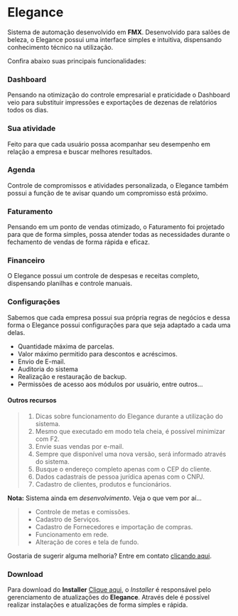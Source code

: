 # Elegance

Sistema de automação desenvolvido em **FMX**. Desenvolvido para salões de beleza, o Elegance possui uma interface simples e intuitiva, dispensando conhecimento técnico na utilização. 

Confira abaixo suas principais funcionalidades: 

### Dashboard

Pensando na otimização do controle empresarial e praticidade o Dashboard veio para substituir impressões e exportações de dezenas de relatórios todos os dias. 

### Sua atividade

Feito para que cada usuário possa acompanhar seu desempenho em relação a empresa e buscar melhores resultados.

### Agenda

Controle de compromissos e atividades personalizada, o Elegance também possui a função de te avisar quando um compromisso está próximo.

### Faturamento

Pensando em um ponto de vendas otimizado, o Faturamento foi projetado para que de forma simples, possa atender todas as necessidades durante o fechamento de vendas de forma rápida e eficaz.

### Financeiro

O Elegance possui um controle de despesas e receitas completo, dispensando planilhas e controle manuais.

### Configurações

Sabemos que cada empresa possui sua própria regras de negócios e dessa forma o Elegance possui configurações para que seja adaptado a cada uma delas.
- Quantidade máxima de parcelas.
- Valor máximo permitido para descontos e acréscimos.
- Envio de E-mail.
- Auditoria do sistema
- Realização e restauração de backup.
- Permissões de acesso aos módulos por usuário, entre outros...

#### Outros recursos

> 1. Dicas sobre funcionamento do Elegance durante a utilização do sistema.
> 1. Mesmo que executado em modo tela cheia, é possível minimizar com F2.
> 1. Envie suas vendas por e-mail.
> 1. Sempre que disponível uma nova versão, será informado através do sistema.
> 1. Busque o endereço completo apenas com o CEP do cliente.
> 1. Dados cadastrais de pessoa jurídica apenas com o CNPJ.
> 1. Cadastro de clientes, produtos e funcionários.

**Nota:** Sistema ainda em *desenvolvimento*. Veja o que vem por aí... 
>* Controle de metas e comissões.
>* Cadastro de Serviços.
>* Cadastro de Fornecedores e importação de compras.
>* Funcionamento em rede.
>* Alteração de cores e tela de fundo.

Gostaria de sugerir alguma melhoria? Entre em contato [clicando aqui](https://www.linkedin.com/in/nathan-maia-2444321b0/).


### Download
Para download do **Installer**  [Clique aqui](https://firebasestorage.googleapis.com/v0/b/elegance-software.appspot.com/o/Instalador_Installer%2FInstaller.exe?alt=media&token=7e685d95-7c73-4c82-9555-9369c7bcfd9e), o *Installer* é responsável pelo gerenciamento de atualizações do **Elegance**. Através dele é possível realizar instalações e atualizações de forma simples e rápida.
